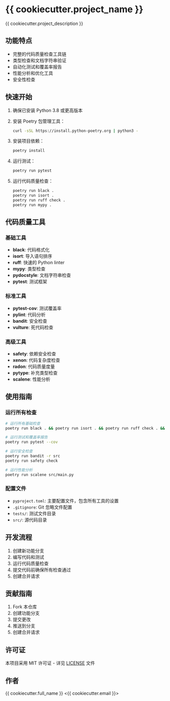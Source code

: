 # {{ cookiecutter.project_name }}

{{ cookiecutter.project_description }}

## 功能特点

- 完整的代码质量检查工具链
- 类型检查和文档字符串验证
- 自动化测试和覆盖率报告
- 性能分析和优化工具
- 安全性检查

## 快速开始

1. 确保已安装 Python 3.8 或更高版本
2. 安装 Poetry 包管理工具：
   ```bash
   curl -sSL https://install.python-poetry.org | python3 -
   ```

3. 安装项目依赖：
   ```bash
   poetry install
   ```

4. 运行测试：
   ```bash
   poetry run pytest
   ```

5. 运行代码质量检查：
   ```bash
   poetry run black .
   poetry run isort .
   poetry run ruff check .
   poetry run mypy .
   ```

## 代码质量工具

### 基础工具
- **black**: 代码格式化
- **isort**: 导入语句排序
- **ruff**: 快速的 Python linter
- **mypy**: 类型检查
- **pydocstyle**: 文档字符串检查
- **pytest**: 测试框架

### 标准工具
- **pytest-cov**: 测试覆盖率
- **pylint**: 代码分析
- **bandit**: 安全检查
- **vulture**: 死代码检查

### 高级工具
- **safety**: 依赖安全检查
- **xenon**: 代码复杂度检查
- **radon**: 代码质量度量
- **pytype**: 补充类型检查
- **scalene**: 性能分析

## 使用指南

### 运行所有检查

```bash
# 运行所有基础检查
poetry run black . && poetry run isort . && poetry run ruff check . && poetry run mypy .

# 运行测试和覆盖率报告
poetry run pytest --cov

# 运行安全检查
poetry run bandit -r src
poetry run safety check

# 运行性能分析
poetry run scalene src/main.py
```

### 配置文件

- `pyproject.toml`: 主要配置文件，包含所有工具的设置
- `.gitignore`: Git 忽略文件配置
- `tests/`: 测试文件目录
- `src/`: 源代码目录

## 开发流程

1. 创建新功能分支
2. 编写代码和测试
3. 运行代码质量检查
4. 提交代码前确保所有检查通过
5. 创建合并请求

## 贡献指南

1. Fork 本仓库
2. 创建功能分支
3. 提交更改
4. 推送到分支
5. 创建合并请求

## 许可证

本项目采用 MIT 许可证 - 详见 [LICENSE](LICENSE) 文件

## 作者

{{ cookiecutter.full_name }} <{{ cookiecutter.email }}> 